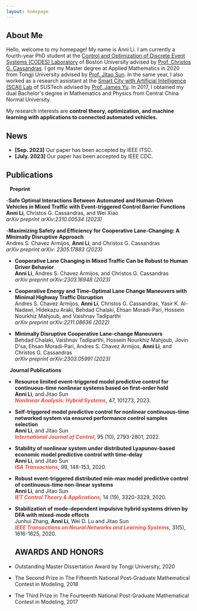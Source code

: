 ```yaml
---
layout: homepage
---
```


## About Me

Hello, welcome to my homepage! My name is Anni Li. I am currently a fourth-year PhD student at the [Control and Optimization of Discrete Event Systems (CODES) Laboratory](https://www.bu.edu/codes/people/) of Boston University advised by [Prof. Christos G. Cassandras](https://christosgcassandras.org/). I got my Master degree at Applied Mathematics in 2020 from Tongji University advised by [Prof. Jitao Sun](https://math.tongji.edu.cn/info/1122/8339.htm). In the same year, I also worked as a research assistant at the [Smart City with Artificial Intelligence (SCAI) Lab](https://jamesyu.me/scai/) of SUSTech advised by [Prof. James Yu](https://faculty.sustech.edu.cn/?tagid=yujq3&iscss=1&snapid=1&orderby=date&go=1). In 2017, I obtained my dual Bachelor's degree in Mathematics and Physics from Central China Normal University.

My research interests are  **control theory, optimization, and machine learning with applications to connected automated vehicles.**

## News

- **[Sep. 2023]** Our paper has been accepted by IEEE ITSC.
- **[July. 2023]** Our paper has been accepted by IEEE CDC.

## Publications
<h4 style="margin:0 10px 0;">Preprint</h4>

-**Safe Optimal Interactions Between Automated and Human-Driven Vehicles in Mixed Traffic with Event-triggered Control Barrier Functions**
  <br>
   **Anni Li**, Christos G. Cassandras, and Wei Xiao
  <br>
  <i>arXiv preprint arXiv:2310.00534 (2023)</i>
  <br>

  
-**Maximizing Safety and Efficiency for Cooperative Lane-Changing: A Minimally Disruptive Approach**
  <br>
   Andres S. Chavez Armijos, **Anni Li**, and Christos G. Cassandras
  <br>
  <i>arXiv preprint arXiv: 2305.17883 (2023)</i>
  <br>

  
- **Cooperative Lane Changing in Mixed Traffic Can be Robust to Human Driver Behavior**
  <br>
   **Anni Li**, Andres S. Chavez Armijos, and Christos G. Cassandras
  <br>
  <i>arXiv preprint arXiv:2303.16948 (2023)</i>
  <br>


- **Cooperative Energy and Time-Optimal Lane Change Maneuvers with Minimal Highway Traffic Disruption**
  <br>
   Andres S. Chavez Armijos, **Anni Li**, Christos G. Cassandras, Yasir K. Al-Nadawi, Hidekazu Araki, Behdad Chalaki, Ehsan Moradi-Pari, Hossein Nourkhiz Mahjoub, and Vaishnav Tadiparthi
  <br>
  <i>arXiv preprint arXiv:2211.08636 (2022)</i>
  <br>
 
- **Minimally Disruptive Cooperative Lane-change Maneuvers**
  <br>
   Behdad Chalaki, Vaishnav Tadiparthi, Hossein Nourkhiz Mahjoub, Jovin D'sa, Ehsan Moradi-Pari, Andres S. Chavez Armijos, **Anni Li**, and Christos G. Cassandras
  <br>
  <i>arXiv preprint arXiv:2303.05991 (2023)</i>
  <br>

<h4 style="margin:0 10px 0;">Journal Publications</h4>

- **Resource limited event-triggered model predictive control for continuous-time nonlinear systems based on first-order hold**
  <br>
   **Anni Li**, and Jitao Sun
  <br>
  <strong><i style="color:#e74d3c">Nonlinear Analysis: Hybrid Systems</i></strong>, 47, 101273, 2023. 
  <br>

- **Self-triggered model predictive control for nonlinear continuous-time networked system via ensured performance control samples selection**
  <br>
   **Anni Li**, and Jitao Sun
  <br>
  <strong><i style="color:#e74d3c">International Journal of Control</i></strong>, 95 (10), 2793-2801, 2022. 
  <br>
  
- **Stability of nonlinear system under distributed Lyapunov-based economic model predictive control with time-delay**
  <br>
   **Anni Li**, and Jitao Sun
  <br>
  <strong><i style="color:#e74d3c">ISA Transactions</i></strong>, 99, 148-153, 2020. 
  <br>
  
- **Robust event-triggered distributed min-max model predictive control of continuous-time non-linear systems**
  <br>
   **Anni Li**, and Jitao Sun
  <br>
  <strong><i style="color:#e74d3c">IET Control Theory & Applications</i></strong>, 14 (19), 3320-3329, 2020. 
  <br>
  
- **Stabilization of mode-dependent impulsive hybrid systems driven by DFA with mixed-mode effects**
  <br>
   Junhui Zhang, **Anni Li**, Wei D. Lu and Jitao Sun
  <br>
  <strong><i style="color:#e74d3c">IEEE Transactions on Neural Networks and Learning Systems</i></strong>, 31(5), 1616-1625, 2020.
  <br>
  
  ## AWARDS AND HONORS

- Outstanding Master Dissertation Award by Tongji University, 2020
- The Second Prize in The Fifteenth National Post-Graduate Mathematical Contest in Modeling, 2018
- The Third Prize in The Fourteenth National Post-Graduate Mathematical Contest in Modeling, 2017
